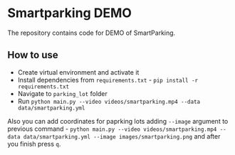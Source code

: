 # Smartparking DEMO

The repository contains code for DEMO of SmartParking.

## How to use

- Create virtual environment and activate it
- Install dependencies from `requirements.txt` - `pip install -r requirements.txt`
- Navigate to `parking_lot` folder
- Run `python main.py --video videos/smartparking.mp4 --data data/smartparking.yml`

Also you can add coordinates for paprking lots adding `--image` argument to previous command - `python main.py --video videos/smartparking.mp4 --data data/smartparking.yml --image images/smartparking.png` and after you finish press `q`.

